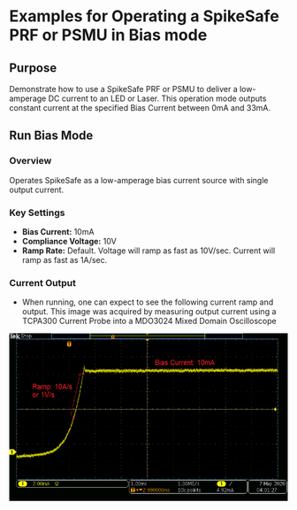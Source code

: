 # Examples for Operating a SpikeSafe PRF or PSMU in Bias mode

## **Purpose**
Demonstrate how to use a SpikeSafe PRF or PSMU to deliver a low-amperage DC current to an LED or Laser.  This operation mode outputs constant current at the specified Bias Current between 0mA and 33mA. 

## **Run Bias Mode**

### Overview 
Operates SpikeSafe as a low-amperage bias current source with single output current.

### Key Settings 
- **Bias Current:** 10mA
- **Compliance Voltage:** 10V
- **Ramp Rate:** Default. Voltage will ramp as fast as 10V/sec. Current will ramp as fast as 1A/sec.

### Current Output
- When running, one can expect to see the following current ramp and output. This image was acquired by measuring output current using a TCPA300 Current Probe into a MDO3024 Mixed Domain Oscilloscope

![](bias_current_output.png)

